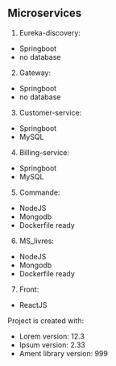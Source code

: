 ## Microservices
1. Eureka-discovery:
- Springboot
- no database
2. Gateway:
- Springboot
- no database
3. Customer-service:
- Springboot
- MySQL
4. Billing-service:
- Springboot
- MySQL
5. Commande:
- NodeJS
- Mongodb
- Dockerfile ready
6. MS_livres:
- NodeJS
- Mongodb
- Dockerfile ready
7. Front:
- ReactJS

Project is created with:
* Lorem version: 12.3
* Ipsum version: 2.33
* Ament library version: 999
